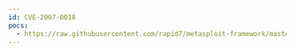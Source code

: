 ```yaml
---
id: CVE-2007-0018
pocs:
  - https://raw.githubusercontent.com/rapid7/metasploit-framework/master/modules/exploits/windows/browser/nctaudiofile2_setformatlikesample.rb
---
```

